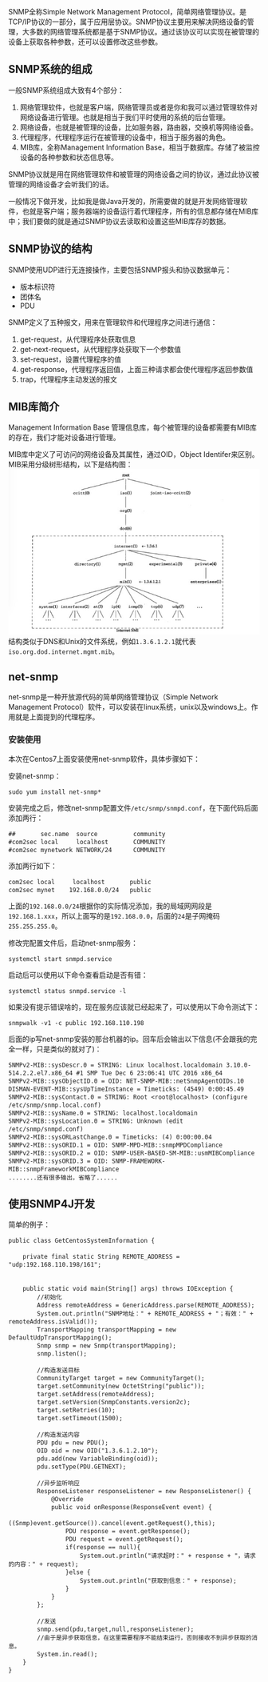
SNMP全称Simple Network Management Protocol，简单网络管理协议。是TCP/IP协议的一部分，属于应用层协议。SNMP协议主要用来解决网络设备的管理，大多数的网络管理系统都是基于SNMP协议。通过该协议可以实现在被管理的设备上获取各种参数，还可以设置修改这些参数。

## SNMP系统的组成
一般SNMP系统组成大致有4个部分：

1. 网络管理软件，也就是客户端，网络管理员或者是你和我可以通过管理软件对网络设备进行管理。也就是相当于我们平时使用的系统的后台管理。
2. 网络设备，也就是被管理的设备，比如服务器，路由器，交换机等网络设备。
3. 代理程序，代理程序运行在被管理的设备中，相当于服务器的角色。
4. MIB库，全称Management Information Base，相当于数据库。存储了被监控设备的各种参数和状态信息等。

SNMP协议就是用在网络管理软件和被管理的网络设备之间的协议，通过此协议被管理的网络设备才会听我们的话。

一般情况下做开发，比如我是做Java开发的，所需要做的就是开发网络管理软件，也就是客户端；服务器端的设备运行着代理程序，所有的信息都存储在MIB库中；我们要做的就是通过SNMP协议去读取和设置这些MIB库存的数据。

## SNMP协议的结构
SNMP使用UDP进行无连接操作，主要包括SNMP报头和协议数据单元：

* 版本标识符
* 团体名
* PDU

SNMP定义了五种报文，用来在管理软件和代理程序之间进行通信：

1. get-request，从代理程序处获取信息
2. get-next-request，从代理程序处获取下一个参数值
3. set-request，设置代理程序的值
4. get-response，代理程序返回值，上面三种请求都会使代理程序返回参数值
5. trap，代理程序主动发送的报文

## MIB库简介
Management Information Base 管理信息库，每个被管理的设备都需要有MIB库的存在，我们才能对设备进行管理。

MIB库中定义了可访问的网络设备及其属性，通过OID，Object Identifer来区别。MIB采用分级树形结构，以下是结构图：
![mib](SNMP-MIB-SNMP4J简介/MIB.png)
结构类似于DNS和Unix的文件系统，例如`1.3.6.1.2.1`就代表`iso.org.dod.internet.mgmt.mib`。

## net-snmp
net-snmp是一种开放源代码的简单网络管理协议（Simple Network Management Protocol）软件，可以安装在linux系统，unix以及windows上。作用就是上面提到的代理程序。

### 安装使用
本次在Centos7上面安装使用net-snmp软件，具体步骤如下：

安装net-snmp：

```
sudo yum install net-snmp*
```

安装完成之后，修改net-snmp配置文件`/etc/snmp/snmpd.conf`，在下面代码后面添加两行：

```
##       sec.name  source          community
#com2sec local     localhost       COMMUNITY
#com2sec mynetwork NETWORK/24      COMMUNITY
```
添加两行如下：

```
com2sec local     localhost       public
com2sec mynet    192.168.0.0/24   public
```
上面的`192.168.0.0/24`根据你的实际情况添加，我的局域网网段是`192.168.1.xxx`，所以上面写的是`192.168.0.0`，后面的`24`是子网掩码`255.255.255.0`。

修改完配置文件后，启动net-snmp服务：

```
systemctl start snmpd.service
```

启动后可以使用以下命令查看启动是否有错：

```
systemctl status snmpd.service -l
```

如果没有提示错误啥的，现在服务应该就已经起来了，可以使用以下命令测试下：

```
snmpwalk -v1 -c public 192.168.110.198
```
后面的ip写net-snmp安装的那台机器的ip。回车后会输出以下信息(不会跟我的完全一样，只是类似的就对了)：

```
SNMPv2-MIB::sysDescr.0 = STRING: Linux localhost.localdomain 3.10.0-514.2.2.el7.x86_64 #1 SMP Tue Dec 6 23:06:41 UTC 2016 x86_64
SNMPv2-MIB::sysObjectID.0 = OID: NET-SNMP-MIB::netSnmpAgentOIDs.10
DISMAN-EVENT-MIB::sysUpTimeInstance = Timeticks: (4549) 0:00:45.49
SNMPv2-MIB::sysContact.0 = STRING: Root <root@localhost> (configure /etc/snmp/snmp.local.conf)
SNMPv2-MIB::sysName.0 = STRING: localhost.localdomain
SNMPv2-MIB::sysLocation.0 = STRING: Unknown (edit /etc/snmp/snmpd.conf)
SNMPv2-MIB::sysORLastChange.0 = Timeticks: (4) 0:00:00.04
SNMPv2-MIB::sysORID.1 = OID: SNMP-MPD-MIB::snmpMPDCompliance
SNMPv2-MIB::sysORID.2 = OID: SNMP-USER-BASED-SM-MIB::usmMIBCompliance
SNMPv2-MIB::sysORID.3 = OID: SNMP-FRAMEWORK-MIB::snmpFrameworkMIBCompliance
........还有很多输出，省略了......
```

## 使用SNMP4J开发
简单的例子：

```
public class GetCentosSystemInformation {

    private final static String REMOTE_ADDRESS = "udp:192.168.110.198/161";


    public static void main(String[] args) throws IOException {
        //初始化
        Address remoteAddress = GenericAddress.parse(REMOTE_ADDRESS);
        System.out.println("SNMP地址：" + REMOTE_ADDRESS + "；有效：" + remoteAddress.isValid());
        TransportMapping transportMapping = new DefaultUdpTransportMapping();
        Snmp snmp = new Snmp(transportMapping);
        snmp.listen();

        //构造发送目标
        CommunityTarget target = new CommunityTarget();
        target.setCommunity(new OctetString("public"));
        target.setAddress(remoteAddress);
        target.setVersion(SnmpConstants.version2c);
        target.setRetries(10);
        target.setTimeout(1500);

        //构造发送内容
        PDU pdu = new PDU();
        OID oid = new OID("1.3.6.1.2.10");
        pdu.add(new VariableBinding(oid));
        pdu.setType(PDU.GETNEXT);

        //异步监听响应
        ResponseListener responseListener = new ResponseListener() {
            @Override
            public void onResponse(ResponseEvent event) {
                ((Snmp)event.getSource()).cancel(event.getRequest(),this);
                PDU response = event.getResponse();
                PDU request = event.getRequest();
                if(response == null){
                    System.out.println("请求超时：" + response + "，请求的内容：" + request);
                }else {
                    System.out.println("获取到信息：" + response);
                }
            }
        };

        //发送
        snmp.send(pdu,target,null,responseListener);
        //由于是异步获取信息，在这里需要程序不能结束运行，否则接收不到异步获取的消息。
        System.in.read();
    }
}
```

